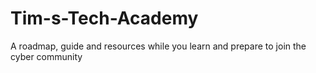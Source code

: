 # Tim-s-Tech-Academy
A roadmap, guide and resources while you learn and prepare to join the cyber community
